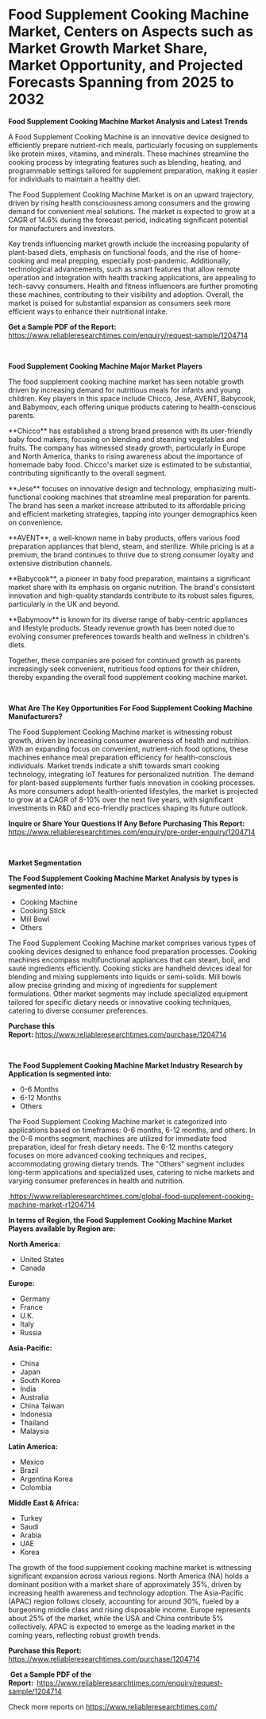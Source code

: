 <p><h1>Food Supplement Cooking Machine Market, Centers on Aspects such as Market Growth Market Share, Market Opportunity, and Projected Forecasts Spanning from 2025 to 2032</h1></p><p><strong>Food Supplement Cooking Machine Market Analysis and Latest Trends</strong></p>
<p><p>A Food Supplement Cooking Machine is an innovative device designed to efficiently prepare nutrient-rich meals, particularly focusing on supplements like protein mixes, vitamins, and minerals. These machines streamline the cooking process by integrating features such as blending, heating, and programmable settings tailored for supplement preparation, making it easier for individuals to maintain a healthy diet.</p><p>The Food Supplement Cooking Machine Market is on an upward trajectory, driven by rising health consciousness among consumers and the growing demand for convenient meal solutions. The market is expected to grow at a CAGR of 14.6% during the forecast period, indicating significant potential for manufacturers and investors. </p><p>Key trends influencing market growth include the increasing popularity of plant-based diets, emphasis on functional foods, and the rise of home-cooking and meal prepping, especially post-pandemic. Additionally, technological advancements, such as smart features that allow remote operation and integration with health tracking applications, are appealing to tech-savvy consumers. Health and fitness influencers are further promoting these machines, contributing to their visibility and adoption. Overall, the market is poised for substantial expansion as consumers seek more efficient ways to enhance their nutritional intake.</p></p>
<p><strong>Get a Sample PDF of the Report:&nbsp;</strong> <a href="https://www.reliableresearchtimes.com/enquiry/request-sample/1204714?utm_campaign=2193&utm_medium=2&utm_source=Github&utm_content=ia&utm_term=26032025&utm_id=food-supplement-cooking-machine">https://www.reliableresearchtimes.com/enquiry/request-sample/1204714</a></p>
<p>&nbsp;</p>
<p><strong>Food Supplement Cooking Machine Major Market Players</strong></p>
<p><p>The food supplement cooking machine market has seen notable growth driven by increasing demand for nutritious meals for infants and young children. Key players in this space include Chicco, Jese, AVENT, Babycook, and Babymoov, each offering unique products catering to health-conscious parents.</p><p>**Chicco** has established a strong brand presence with its user-friendly baby food makers, focusing on blending and steaming vegetables and fruits. The company has witnessed steady growth, particularly in Europe and North America, thanks to rising awareness about the importance of homemade baby food. Chicco's market size is estimated to be substantial, contributing significantly to the overall segment.</p><p>**Jese** focuses on innovative design and technology, emphasizing multi-functional cooking machines that streamline meal preparation for parents. The brand has seen a market increase attributed to its affordable pricing and efficient marketing strategies, tapping into younger demographics keen on convenience.</p><p>**AVENT**, a well-known name in baby products, offers various food preparation appliances that blend, steam, and sterilize. While pricing is at a premium, the brand continues to thrive due to strong consumer loyalty and extensive distribution channels. </p><p>**Babycook**, a pioneer in baby food preparation, maintains a significant market share with its emphasis on organic nutrition. The brand's consistent innovation and high-quality standards contribute to its robust sales figures, particularly in the UK and beyond.</p><p>**Babymoov** is known for its diverse range of baby-centric appliances and lifestyle products. Steady revenue growth has been noted due to evolving consumer preferences towards health and wellness in children's diets.</p><p>Together, these companies are poised for continued growth as parents increasingly seek convenient, nutritious food options for their children, thereby expanding the overall food supplement cooking machine market.</p></p>
<p>&nbsp;</p>
<p><strong>What Are The Key Opportunities For Food Supplement Cooking Machine Manufacturers?</strong></p>
<p><p>The Food Supplement Cooking Machine market is witnessing robust growth, driven by increasing consumer awareness of health and nutrition. With an expanding focus on convenient, nutrient-rich food options, these machines enhance meal preparation efficiency for health-conscious individuals. Market trends indicate a shift towards smart cooking technology, integrating IoT features for personalized nutrition. The demand for plant-based supplements further fuels innovation in cooking processes. As more consumers adopt health-oriented lifestyles, the market is projected to grow at a CAGR of 8-10% over the next five years, with significant investments in R&D and eco-friendly practices shaping its future outlook.</p></p>
<p><strong>Inquire or Share Your Questions If Any Before Purchasing This Report:</strong> <a href="https://www.reliableresearchtimes.com/enquiry/pre-order-enquiry/1204714?utm_campaign=2193&utm_medium=2&utm_source=Github&utm_content=ia&utm_term=26032025&utm_id=food-supplement-cooking-machine">https://www.reliableresearchtimes.com/enquiry/pre-order-enquiry/1204714</a></p>
<p>&nbsp;</p>
<p><strong>Market Segmentation</strong></p>
<p><strong>The Food Supplement Cooking Machine Market Analysis by types is segmented into:</strong></p>
<p><ul><li>Cooking Machine</li><li>Cooking Stick</li><li>Mill Bowl</li><li>Others</li></ul></p>
<p><p>The Food Supplement Cooking Machine market comprises various types of cooking devices designed to enhance food preparation processes. Cooking machines encompass multifunctional appliances that can steam, boil, and sauté ingredients efficiently. Cooking sticks are handheld devices ideal for blending and mixing supplements into liquids or semi-solids. Mill bowls allow precise grinding and mixing of ingredients for supplement formulations. Other market segments may include specialized equipment tailored for specific dietary needs or innovative cooking techniques, catering to diverse consumer preferences.</p></p>
<p><strong>Purchase this Report:&nbsp;</strong><a href="https://www.reliableresearchtimes.com/purchase/1204714?utm_campaign=2193&utm_medium=2&utm_source=Github&utm_content=ia&utm_term=26032025&utm_id=food-supplement-cooking-machine">https://www.reliableresearchtimes.com/purchase/1204714</a></p>
<p>&nbsp;</p>
<p><strong>The Food Supplement Cooking Machine Market Industry Research by Application is segmented into:</strong></p>
<p><ul><li>0-6 Months</li><li>6-12 Months</li><li>Others</li></ul></p>
<p><p>The Food Supplement Cooking Machine market is categorized into applications based on timeframes: 0-6 months, 6-12 months, and others. In the 0-6 months segment, machines are utilized for immediate food preparation, ideal for fresh dietary needs. The 6-12 months category focuses on more advanced cooking techniques and recipes, accommodating growing dietary trends. The "Others" segment includes long-term applications and specialized uses, catering to niche markets and varying consumer preferences in health and nutrition.</p></p>
<p><a href="https://www.reliableresearchtimes.com/global-food-supplement-cooking-machine-market-r1204714?utm_campaign=2193&utm_medium=2&utm_source=Github&utm_content=ia&utm_term=26032025&utm_id=food-supplement-cooking-machine">&nbsp;https://www.reliableresearchtimes.com/global-food-supplement-cooking-machine-market-r1204714</a></p>
<p><strong>In terms of Region, the Food Supplement Cooking Machine Market Players available by Region are:</strong></p>
<p>
    <p> <strong> North America: </strong>
        <ul>
            <li>United States</li>
            <li>Canada</li>
        </ul>
        </p> 
    <p> <strong> Europe: </strong>
        <ul>
            <li>Germany</li>
            <li>France</li>
            <li>U.K.</li>
            <li>Italy</li>
            <li>Russia</li>
        </ul>
        </p> 
    <p> <strong> Asia-Pacific: </strong>
        <ul>
            <li>China</li>
            <li>Japan</li>
            <li>South Korea</li>
            <li>India</li>
            <li>Australia</li>
            <li>China Taiwan</li>
            <li>Indonesia</li>
            <li>Thailand</li>
            <li>Malaysia</li>
        </ul>
        </p> 
    <p> <strong> Latin America: </strong>
        <ul>
            <li>Mexico</li>
            <li>Brazil</li>
            <li>Argentina Korea</li>
            <li>Colombia</li>
        </ul>
        </p> 
    <p> <strong> Middle East & Africa: </strong>
        <ul>
            <li>Turkey</li>
            <li>Saudi</li>
            <li>Arabia</li>
            <li>UAE</li>
            <li>Korea</li>
        </ul>
    </p>
    </p>
<p><p>The growth of the food supplement cooking machine market is witnessing significant expansion across various regions. North America (NA) holds a dominant position with a market share of approximately 35%, driven by increasing health awareness and technology adoption. The Asia-Pacific (APAC) region follows closely, accounting for around 30%, fueled by a burgeoning middle class and rising disposable income. Europe represents about 25% of the market, while the USA and China contribute 5% collectively. APAC is expected to emerge as the leading market in the coming years, reflecting robust growth trends.</p></p>
<p><strong>Purchase this Report: </strong><a href="https://www.reliableresearchtimes.com/purchase/1204714?utm_campaign=2193&utm_medium=2&utm_source=Github&utm_content=ia&utm_term=26032025&utm_id=food-supplement-cooking-machine">https://www.reliableresearchtimes.com/purchase/1204714</a></p>
<p>&nbsp;<strong>Get a Sample PDF of the Report:&nbsp;&nbsp;</strong><a href="https://www.reliableresearchtimes.com/enquiry/request-sample/1204714?utm_campaign=2193&utm_medium=2&utm_source=Github&utm_content=ia&utm_term=26032025&utm_id=food-supplement-cooking-machine">https://www.reliableresearchtimes.com/enquiry/request-sample/1204714</a></p>
<p><strong></strong></p>
<p>Check more reports on <a href="https://www.reliableresearchtimes.com/?utm_campaign=2193&utm_medium=2&utm_source=Github&utm_content=ia&utm_term=26032025&utm_id=food-supplement-cooking-machine">https://www.reliableresearchtimes.com/</a></p>